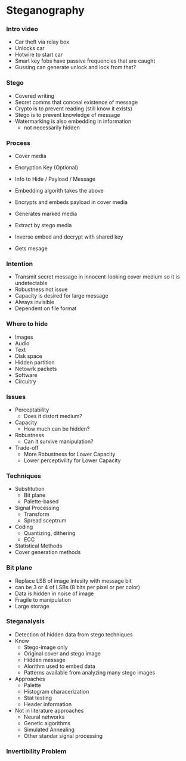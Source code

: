 
# Steganography


### Intro video
- Car theft via relay box
- Unlocks car
- Hotwire to start car
- Smart key fobs have passive frequencies that are caught
- Gussing can generate unlock and lock from that?

### Stego
- Covered writing
- Secret comms that conceal existence of message
- Crypto is to prevent reading (still know it exists)
- Stego is to prevent knowledge of message
- Watermarking is also embedding in information
    - not necessarily hidden



### Process
- Cover media
- Encryption Key (Optional)
- Info to Hide / Payload / Message 
- Embedding algorith takes the above 
- Encrypts and embeds payload in cover media
- Generates marked media

- Extract by stego media
- Inverse embed and decrypt with shared key
- Gets mesage

### Intention
- Transmit secret message in innocent-looking cover medium so it is undetectable
- Robustness not issue
- Capacity is desired for large message
- Always invisible
- Dependent on file format

### Where to hide
- Images
- Audio
- Text
- Disk space
- Hidden partition
- Netowrk packets
- Software
- Circuitry

### Issues
- Perceptability
    - Does it distort medium?
- Capacity
    - How much can be hidden?
- Robustness
    - Can it survive manipulation?
- Trade-off
    - More Robustness for Lower Capacity
    - Lower perceptivility for Lower Capacity

### Techniques
- Substitution
    - Bit plane
    - Palette-based
- Signal Processing
    - Transform
    - Spread sceptrum
- Coding
    - Quantizing, dithering
    - ECC
- Statistical Methods
- Cover generation methods


### Bit plane
- Replace LSB of image intesity with message bit
- can be 3 or 4 of LSBs (8 bits per pixel or per color)
- Data is hidden in noise of image
- Fragile to manipulation
- Large storage
    
### Steganalysis
- Detection of hidden data from stego techniques
- Know
    - Stego-image only
    - Original cover and stego image
    - Hidden message
    - Alorithm used to embed data
    - Patterns available from analyzing many stego images
- Approaches
    - Palette 
    - Histogram characerization
    - Stat testing
    - Header information
- Not in literature approaches
    - Neural networks
    - Genetic algorithms
    - Simulated Annealing
    - Other standar signal processing


### Invertibility Problem 






